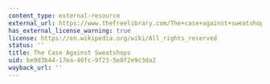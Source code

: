 ```yaml
---
content_type: external-resource
external_url: https://www.thefreelibrary.com/The+case+against+sweatshops.-a0116733752
has_external_license_warning: true
license: https://en.wikipedia.org/wiki/All_rights_reserved
status: ''
title: The Case Against Sweatshops
uid: be0d3b44-17ea-40fc-9f23-5e8f2e9c3da2
wayback_url: ''
---
```

